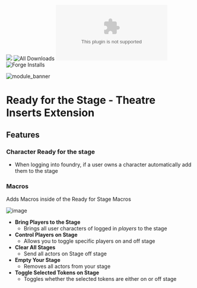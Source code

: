 ![](https://img.shields.io/badge/Foundry-v20-informational)
![All Downloads](https://img.shields.io/github/downloads/ChasarooniZ/ready-for-the-stage/total?color=5e0000&label=All%20Downloads)
![Latest Release Download Count](https://img.shields.io/github/downloads/ChasarooniZ/ready-for-the-stage/latest/module.zip)
![Forge Installs](https://img.shields.io/badge/dynamic/json?label=Forge%20Installs&query=package.installs&suffix=%25&url=https%3A%2F%2Fforge-vtt.com%2Fapi%2Fbazaar%2Fpackage%2Fready-for-the-stage&colorB=4aa94a)

<!--- Forge Bazaar Install % Badge -->
<!--- replace <your-module-name> with the `name` in your manifest -->
<!--- ![Forge Installs](https://img.shields.io/badge/dynamic/json?label=Forge%20Installs&query=package.installs&suffix=%25&url=https%3A%2F%2Fforge-vtt.com%2Fapi%2Fbazaar%2Fpackage%2F<your-module-name>&colorB=4aa94a) -->

![module_banner](https://github.com/ChasarooniZ/pf2e-usage-updater/assets/79132112/3b2a4f8c-7ba1-4647-b073-d8ecac9d93a6)


# Ready for the Stage - Theatre Inserts Extension

## Features
### Character Ready for the stage
- When logging into foundry, if a user owns a character automatically add them to the stage
### Macros
Adds Macros inside of the Ready for Stage Macros

![image](https://github.com/user-attachments/assets/74f826ca-48fe-4b6d-8606-d264d4c48756)

- **Bring Players to the Stage**
  - Brings all user characters of logged in *players* to the stage
- **Control Players on Stage**
  - Allows you to toggle specific players on and off stage
- **Clear All Stages**
  - Send all actors on Stage off stage
- **Empty Your Stage**
  - Removes all actors from your stage
- **Toggle Selected Tokens on Stage**
  - Toggles whether the selected tokens are either on or off stage
